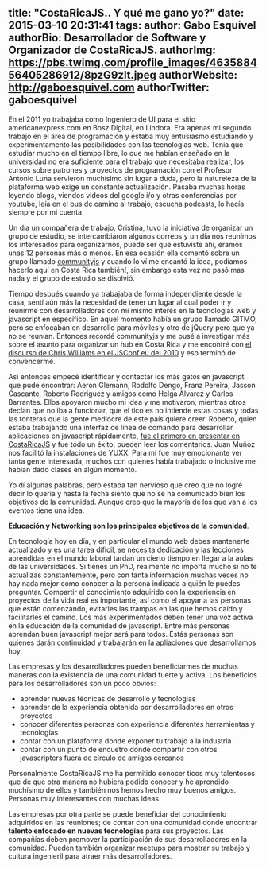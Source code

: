 title: "CostaRicaJS.. Y qué me gano yo?"
date: 2015-03-10 20:31:41
tags:
author: Gabo Esquivel
authorBio:  Desarrollador de Software y Organizador de CostaRicaJS.
authorImg:  https://pbs.twimg.com/profile_images/463588456405286912/8pzG9zlt.jpeg
authorWebsite:  http://gaboesquivel.com
authorTwitter: gaboesquivel
---

En el 2011 yo trabajaba como Ingeniero de UI para el sitio americanexpress.com en Bosz Digital, en Lindora. Era apenas mi segundo trabajo en el área de programación y estaba muy entusiasmo estudiando y experimentamento las posibilidades con las tecnologías web. Tenía que estudiar mucho en el tiempo libre, lo que me habían enseñado en la universidad no era suficiente para el trabajo que necesitaba realizar, los cursos sobre patrones y proyectos de programación con el Profesor Antonio Luna servieron muchísimo sin lugar a duda, pero la natureleza de la plataforma web exige un constante actualización. Pasaba muchas horas leyendo blogs, viendos videos del google i/o y otras conferencias por youtube, leía en el bus de camino al trabajo, escucha podcasts, lo hacía siempre por mi cuenta. 

Un día un compañera de trabajo, Cristina, tuvo la iniciativa de organizar un grupo de estudio, se intercambiaron algunos correos y un día nos reunímos los interesados para organizarnos, puede ser que estuviste ahí, éramos unas 12 personas más o menos. En esa ocasión ella comentó sobre un grupo llamado [communityjs](http://communityjs.org) y cuando lo ví me encantó la idea, podíamos hacerlo aquí en Costa Rica también!, sin embargo esta vez no pasó mas nada y el grupo de estudio se disolvió.

Tiempo después cuando ya trabajaba de forma independiente desde la casa, sentí aún más la necesidad de tener un lugar al cual poder ir y reunirme con desarrolladores con mi mismo interés en la tecnologías web y javascript en específico. En aquel momento había un grupo llamado GITMO, pero se enfocaban en desarrollo para móviles y otro de jQuery pero que ya no se reunían. Entonces recordé communityjs y me pusé a investigar más sobre el asunto para organizar un hub en Costa Rica y me encontré con [el discurso de Chris Williams en el JSConf.eu del 2010](https://www.youtube.com/watch?v=23Yxji-tEfc) y eso terminó de convencerme. 
<!-- more -->
Así entonces empecé identificar y contactar los más gatos en javascript que pude encontrar: Aeron Glemann, Rodolfo Dengo, Franz Pereira, Jasson Cascante, Roberto Rodriguez y amigos como Helga Alvarez y Carlos Barrantes. Ellos apoyaron mucho mi idea y me motivaron, mientras otros decían que no iba a funcionar, que el tico es no intiende estas cosas y todas las tonteras que la gente mediocre de este país quiere creer. Roberto, quien estaba trabajando una interfaz de línea de comando para desarrollar aplicaciones en javascript rápidamente, [fue el primero en presentar en CostaRicaJS](http://www.meetup.com/costaricajs/events/64431202/) y fue todo un éxito, pueden leer los comentarios. Juan Muñoz nos facilitó la instalaciones de YUXX. Para mí fue muy emocionante ver tanta gente interesada, muchos con quienes había trabajado o inclusive me habían dado clases en algún momento. 

Yo dí algunas palabras, pero estaba tan nervioso que creo que no logré decir lo quería y hasta la fecha siento que no se ha comunicado bien los objetivos de la comunidad. Aunque creo que la mayoría de los que van a los eventos tiene una idea.

__Educación y Networking son los principales objetivos de la comunidad__. 

En tecnología hoy en día, y en particular el mundo web debes mantenerte actualizado y es una tarea díficil, se necesita dedicación y las lecciones aprendidas en el mundo laboral tardan un cierto tiempo en llegar a la aulas de las universidades. Si tienes un PhD, realmente no importa mucho si no te actualizas constantemente, pero con tanta información muchas veces no hay nada mejor como conocer a la persona indicada a quién le puedes preguntar. Compartir el conocimiento adquirido con la experiencia en proyectos de la vida real es importante, así como el apoyar a las personas que están comenzando, evitarles las trampas en las que hemos caído y facilitarles el camino. Los más experimentados deben tener una voz activa en la educación de la comunidad de javascript. Entre más personas aprendan buen javascript mejor será para todos. Estás personas son quienes darán continuidad y trabajarán en la apliaciones que desarrollamos hoy. 

Las empresas y los desarrolladores pueden beneficiarmes de muchas maneras con la existencia de una comunidad fuerte y activa. Los beneficios para los desarrolladores son un poco obvios:

- aprender nuevas técnicas de desarrollo y tecnologías
- aprender de la experiencia obtenida por desarrolladores en otros proyectos
- conocer diferentes personas con experiencia diferentes herramientas y tecnologías
- contar con un plataforma donde exponer tu trabajo a la industria
- contar con un punto de encuetro donde compartir con otros javascripters fuera de círculo de amigos cercanos 

Personalmente CostaRicaJS me ha permitido conocer ticos muy talentosos que de que otra manera no hubiera podido conocer y he aprendido muchísimo de ellos y también nos hemos hecho muy buenos amigos. Personas muy interesantes con muchas ideas.

Las empresas por otra parte se puede beneficiar del conocimiento adquiridos en las reuniones; de contar con una comunidad donde encontrar __talento enfocado en nuevas tecnologías__ para sus proyectos. Las compañías deben promover la participación de sus desarrolladores en la comunidad. Pueden también organizar meetups para mostrar su trabajo y cultura ingenieril para atraer más desarrolladores. 



